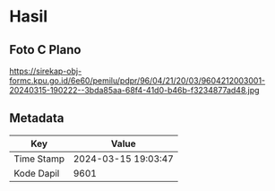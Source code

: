 # Hasil

## Foto C Plano

https://sirekap-obj-formc.kpu.go.id/6e60/pemilu/pdpr/96/04/21/20/03/9604212003001-20240315-190222--3bda85aa-68f4-41d0-b46b-f3234877ad48.jpg


## Metadata

| Key        | Value               |
| ---------- | ------------------- |
| Time Stamp | 2024-03-15 19:03:47 |
| Kode Dapil | 9601                |



